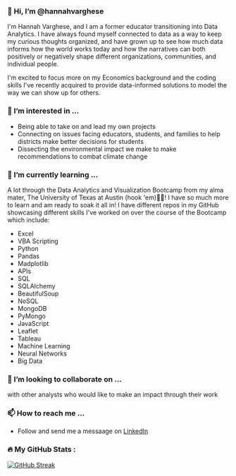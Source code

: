 ### 👋 Hi, I’m @hannahvarghese

I'm Hannah Varghese, and I am a former educator transitioning into Data Analytics. I have always found myself connected to data as a way to keep my curious thoughts organized, and have grown up to see how much data informs how the world works today and how the narratives can both positively or negatively shape different organizations, communities, and individual people.  

I'm excited to focus more on my Economics background and the coding skills I've recently acquired to provide data-informed solutions to model the way we can show up for others.  

### 👀 I’m interested in ... 
 * Being able to take on and lead my own projects
 *  Connecting on issues facing educators, students, and families to help districts make better decisions for students
 * Dissecting the environmental impact we make to make recommendations to combat climate change  

### 🌱 I’m currently learning ... 
A lot through the Data Analytics and Visualization Bootcamp from my alma mater, The University of Texas at Austin (hook 'em)🤘🏾! I have so much more to learn and am ready to soak it all in! I have different repos in my GitHub showcasing different skills I've worked on over the course of the Bootcamp which include:
* Excel
* VBA Scripting
* Python
* Pandas
* Madplotlib
* APIs
* SQL
* SQLAlchemy
* BeautifulSoup
* NoSQL
* MongoDB
* PyMongo
* JavaScript
* Leaflet
* Tableau
* Machine Learning
* Neural Networks
* Big Data

### 💞️ I’m looking to collaborate on ... 
with other analysts who would like to make an impact through their work

### 📫 How to reach me ...
  * Follow and send me a messaage on [LinkedIn](https://www.linkedin.com/in/hannahvarghese/)

### :fire: My GitHub Stats :
[![GitHub Streak](http://github-readme-streak-stats.herokuapp.com?user=hannahvarghese&theme=dark&border_radius=1&mode=weekly)](https://git.io/streak-stats)

<!---
hannahvarghese/hannahvarghese is a ✨ special ✨ repository because its `README.md` (this file) appears on your GitHub profile.
You can click the Preview link to take a look at your changes.
--->

